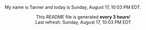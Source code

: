 My name is Tanner and today is Sunday, August 17, 10:03 PM EDT.

<p align="center">This <i>README</i> file is generated <b>every 3 hours</b>!</br>Last refresh: Sunday, August 17, 10:03 PM EDT<br /></p>

